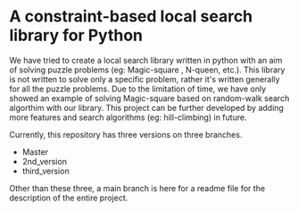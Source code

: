 # A constraint-based local search library for Python

We have tried to create a local search library written in python with an aim of solving puzzle problems (eg: Magic-square , N-queen, etc.).  This library is not written to solve only a specific problem, rather it's written generally for all the puzzle problems. Due to the limitation of time, we have only showed an example of solving Magic-square based on random-walk search algorthim with our library. This project can be further developed by adding more features and search algorithms (eg: hill-climbing) in future. 

Currently, this repository has three versions on three branches. 
- Master
- 2nd_version
- third_version

Other than these three, a main branch is here for a readme file for the description of the entire project.
